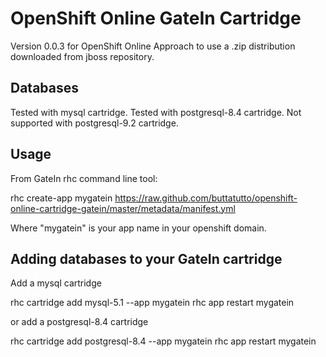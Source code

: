 OpenShift Online GateIn Cartridge
=================================

Version 0.0.3 for OpenShift Online
Approach to use a .zip distribution downloaded from jboss repository.

Databases
---------

Tested with mysql cartridge.
Tested with postgresql-8.4 cartridge.
Not supported with postgresql-9.2 cartridge.

Usage
-----

From GateIn rhc command line tool:

rhc create-app mygatein https://raw.github.com/buttatutto/openshift-online-cartridge-gatein/master/metadata/manifest.yml

Where "mygatein" is your app name in your openshift domain.

Adding databases to your GateIn cartridge
------------------------------------------

Add a mysql cartridge

rhc cartridge add mysql-5.1 --app mygatein
rhc app restart mygatein

or add a postgresql-8.4 cartridge

rhc cartridge add postgresql-8.4 --app mygatein
rhc app restart mygatein
